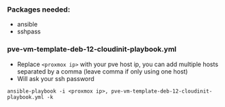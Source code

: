 ### Packages needed:
 - ansible
 - sshpass

### pve-vm-template-deb-12-cloudinit-playbook.yml
 - Replace ```<proxmox ip>``` with your pve host ip, you can add multiple hosts separated by a comma (leave comma if only using one host)
 - Will ask your ssh password
   
```ansible-playbook -i <proxmox ip>, pve-vm-template-deb-12-cloudinit-playbook.yml -k```

